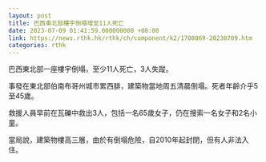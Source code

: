 ```yaml
---
layout: post
title: 巴西東北部樓宇倒塌增至11人死亡
date: 2023-07-09 01:41:59.000000000 +08:00
link: https://news.rthk.hk/rthk/ch/component/k2/1708069-20230709.htm
categories: rthk
---
```


巴西東北部一座樓宇倒塌，至少11人死亡，3人失蹤。

事發在東北部伯南布哥州城市累西腓，建築物當地周五清晨倒塌。死者年齡介乎5至45歲。

救援人員早前在瓦礫中救出3人，包括一名65歲女子，仍在搜索一名女子和2名小童。

當局說，建築物樓高三層，由於有倒塌危險，自2010年起封閉，但有人非法入住。
